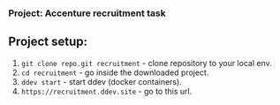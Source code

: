 ### Project: Accenture recruitment task

## Project setup:

1. ``git clone repo.git recruitment`` - clone repository to your local env.
2. ``cd recruitment`` - go inside the downloaded project.
3. ``ddev start`` - start ddev (docker containers).
4. ``https://recruitment.ddev.site`` - go to this url.
